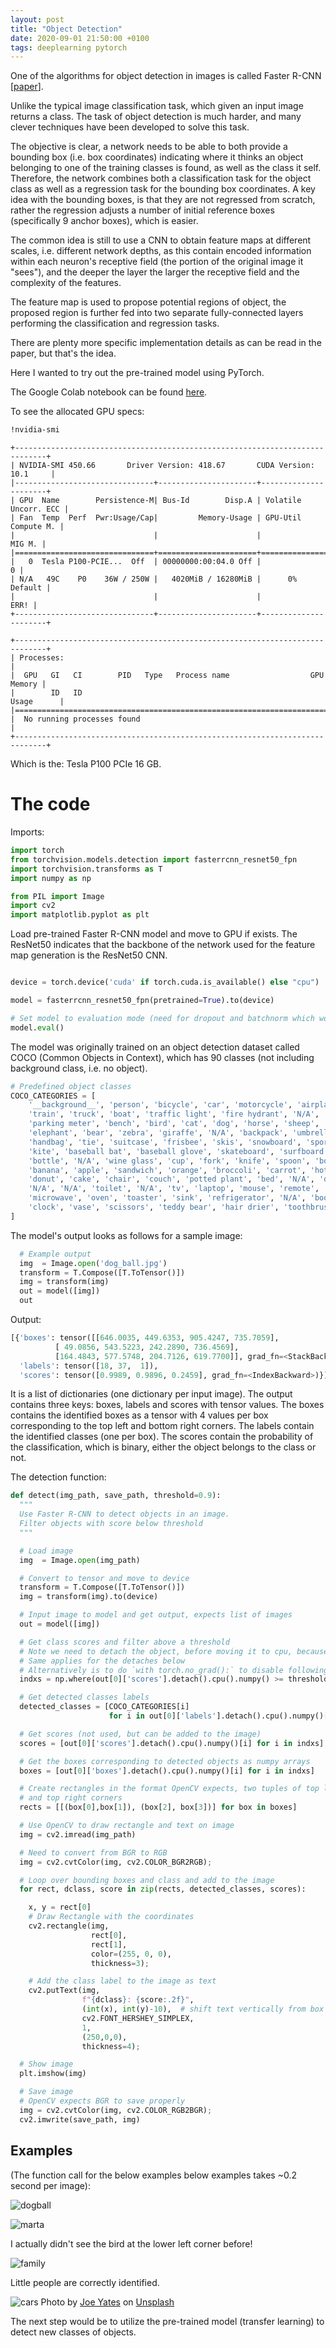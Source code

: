 ```yaml
---
layout: post
title: "Object Detection"
date: 2020-09-01 21:50:00 +0100
tags: deeplearning pytorch
---
```


One of the algorithms for object detection in images is called
Faster R-CNN [[paper](https://arxiv.org/abs/1506.01497)].

Unlike the typical image classification task, which given an input image returns a class. The task of object detection is much harder, and many clever techniques have been developed to solve this task.

The objective is clear, a network needs to be able to both provide a bounding box (i.e. box coordinates) indicating where it thinks an object belonging to one of the training classes is found, as well as the class it self. Therefore, the network combines both a classification task for the object class as well as a regression task for the bounding box coordinates. A key idea with the bounding boxes, is that they are not regressed from scratch, rather the regression adjusts a number of initial reference boxes (specifically 9 anchor boxes), which is easier.

The common idea is still to use a CNN to obtain feature maps at different scales, i.e. different network depths, as this contain encoded information within each neuron's receptive field (the portion of the original image it "sees"), and the deeper the layer the larger the receptive field and the complexity of the features.

The feature map is used to propose potential regions of object, the proposed region is further fed into two separate fully-connected layers performing the classification and regression tasks.

There are plenty more specific implementation details as can be read in the paper, but that's the idea.

Here I wanted to try out the pre-trained model using PyTorch.

The Google Colab notebook can be found [here](https://colab.research.google.com/drive/1zt--4f1v1o9Mmd481xKfYI4aF8Z9vhxm?usp=sharing).

To see the allocated GPU specs:

```bash
!nvidia-smi
```

```
+-----------------------------------------------------------------------------+
| NVIDIA-SMI 450.66       Driver Version: 418.67       CUDA Version: 10.1     |
|-------------------------------+----------------------+----------------------+
| GPU  Name        Persistence-M| Bus-Id        Disp.A | Volatile Uncorr. ECC |
| Fan  Temp  Perf  Pwr:Usage/Cap|         Memory-Usage | GPU-Util  Compute M. |
|                               |                      |               MIG M. |
|===============================+======================+======================|
|   0  Tesla P100-PCIE...  Off  | 00000000:00:04.0 Off |                    0 |
| N/A   49C    P0    36W / 250W |   4020MiB / 16280MiB |      0%      Default |
|                               |                      |                 ERR! |
+-------------------------------+----------------------+----------------------+

+-----------------------------------------------------------------------------+
| Processes:                                                                  |
|  GPU   GI   CI        PID   Type   Process name                  GPU Memory |
|        ID   ID                                                   Usage      |
|=============================================================================|
|  No running processes found                                                 |
+-----------------------------------------------------------------------------+
```

Which is the: Tesla P100 PCIe 16 GB.

# The code

Imports:

```python
import torch
from torchvision.models.detection import fasterrcnn_resnet50_fpn
import torchvision.transforms as T
import numpy as np

from PIL import Image
import cv2
import matplotlib.pyplot as plt
```

Load pre-trained Faster R-CNN model and move to GPU if exists.
The ResNet50 indicates that the backbone of the network used for the feature map generation is the ResNet50 CNN.

```python

device = torch.device('cuda' if torch.cuda.is_available() else "cpu")

model = fasterrcnn_resnet50_fpn(pretrained=True).to(device)

# Set model to evaluation mode (need for dropout and batchnorm which work differently under training and evaluation)
model.eval()
```

The model was originally trained on an object detection dataset called COCO (Common Objects in Context),
which has 90 classes (not including background class, i.e. no object).

```python
# Predefined object classes
COCO_CATEGORIES = [
    '__background__', 'person', 'bicycle', 'car', 'motorcycle', 'airplane', 'bus',
    'train', 'truck', 'boat', 'traffic light', 'fire hydrant', 'N/A', 'stop sign',
    'parking meter', 'bench', 'bird', 'cat', 'dog', 'horse', 'sheep', 'cow',
    'elephant', 'bear', 'zebra', 'giraffe', 'N/A', 'backpack', 'umbrella', 'N/A', 'N/A',
    'handbag', 'tie', 'suitcase', 'frisbee', 'skis', 'snowboard', 'sports ball',
    'kite', 'baseball bat', 'baseball glove', 'skateboard', 'surfboard', 'tennis racket',
    'bottle', 'N/A', 'wine glass', 'cup', 'fork', 'knife', 'spoon', 'bowl',
    'banana', 'apple', 'sandwich', 'orange', 'broccoli', 'carrot', 'hot dog', 'pizza',
    'donut', 'cake', 'chair', 'couch', 'potted plant', 'bed', 'N/A', 'dining table',
    'N/A', 'N/A', 'toilet', 'N/A', 'tv', 'laptop', 'mouse', 'remote', 'keyboard', 'cell phone',
    'microwave', 'oven', 'toaster', 'sink', 'refrigerator', 'N/A', 'book',
    'clock', 'vase', 'scissors', 'teddy bear', 'hair drier', 'toothbrush'
]
```

The model's output looks as follows for a sample image:

```python
  # Example output
  img  = Image.open('dog_ball.jpg')
  transform = T.Compose([T.ToTensor()])
  img = transform(img)
  out = model([img])
  out
```

Output:

```python
[{'boxes': tensor([[646.0035, 449.6353, 905.4247, 735.7059],
          [ 49.0856, 543.5223, 242.2890, 736.4569],
          [164.4843, 577.5748, 204.7126, 619.7700]], grad_fn=<StackBackward>),
  'labels': tensor([18, 37,  1]),
  'scores': tensor([0.9989, 0.9896, 0.2459], grad_fn=<IndexBackward>)}]
```

It is a list of dictionaries (one dictionary per input image).
The output contains three keys: boxes, labels and scores with tensor values.
The boxes contains the identified boxes as a tensor with 4 values per box corresponding to the top left and bottom right corners.
The labels contain the identified classes (one per box).
The scores contain the probability of the classification, which is binary, either the object belongs to the class or not.

The detection function:

```python
def detect(img_path, save_path, threshold=0.9):
  """
  Use Faster R-CNN to detect objects in an image.
  Filter objects with score below threshold
  """

  # Load image
  img  = Image.open(img_path)

  # Convert to tensor and move to device
  transform = T.Compose([T.ToTensor()])
  img = transform(img).to(device)

  # Input image to model and get output, expects list of images
  out = model([img])

  # Get class scores and filter above a threshold
  # Note we need to detach the object, before moving it to cpu, because it is part of the computation graph.
  # Same applies for the detaches below
  # Alternatively is to do `with torch.no_grad():` to disable following operations on the object
  indxs = np.where(out[0]['scores'].detach().cpu().numpy() >= threshold)[0]

  # Get detected classes labels
  detected_classes = [COCO_CATEGORIES[i]
                      for i in out[0]['labels'].detach().cpu().numpy()[indxs]]

  # Get scores (not used, but can be added to the image)
  scores = [out[0]['scores'].detach().cpu().numpy()[i] for i in indxs]

  # Get the boxes corresponding to detected objects as numpy arrays
  boxes = [out[0]['boxes'].detach().cpu().numpy()[i] for i in indxs]

  # Create rectangles in the format OpenCV expects, two tuples of top left
  # and top right corners
  rects = [[(box[0],box[1]), (box[2], box[3])] for box in boxes]

  # Use OpenCV to draw rectangle and text on image
  img = cv2.imread(img_path)

  # Need to convert from BGR to RGB
  img = cv2.cvtColor(img, cv2.COLOR_BGR2RGB);

  # Loop over bounding boxes and class and add to the image
  for rect, dclass, score in zip(rects, detected_classes, scores):

    x, y = rect[0]
    # Draw Rectangle with the coordinates
    cv2.rectangle(img,
                  rect[0],
                  rect[1],
                  color=(255, 0, 0),
                  thickness=3);

    # Add the class label to the image as text
    cv2.putText(img,
                f"{dclass}: {score:.2f}",
                (int(x), int(y)-10),  # shift text vertically from box
                cv2.FONT_HERSHEY_SIMPLEX,
                1,
                (250,0,0),
                thickness=4);

  # Show image
  plt.imshow(img)

  # Save image
  # OpenCV expects BGR to save properly
  img = cv2.cvtColor(img, cv2.COLOR_RGB2BGR);
  cv2.imwrite(save_path, img)
```

## Examples

(The function call for the below examples below examples takes ~0.2 second per image):

![dogball](/assets/objectdetection/dog_ball_detected.jpg)

![marta](/assets/objectdetection/marta_parrot_detected.jpg)

I actually didn't see the bird at the lower left corner before!

![family](/assets/objectdetection/family_detected.jpg)

Little people are correctly identified.

![cars](/assets/objectdetection/cars_plane_detected.jpg)
<span>Photo by <a href="https://unsplash.com/@josephyates_?utm_source=unsplash&amp;utm_medium=referral&amp;utm_content=creditCopyText">Joe Yates</a> on <a href="https://unsplash.com/s/photos/cars-with-airplane?utm_source=unsplash&amp;utm_medium=referral&amp;utm_content=creditCopyText">Unsplash</a></span>

The next step would be to utilize the pre-trained model (transfer learning) to
detect new classes of objects.
